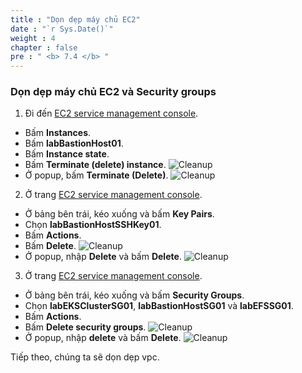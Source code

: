 ```yaml
---
title : "Dọn dẹp máy chủ EC2"
date : "`r Sys.Date()`"
weight : 4
chapter : false
pre : " <b> 7.4 </b> "
---
```


### Dọn dẹp máy chủ EC2 và Security groups
1. Đi đến [EC2 service management console](https://console.aws.amazon.com/ec2/v2/home).
  - Bấm **Instances**.
  - Bấm **labBastionHost01**.
  - Bấm **Instance state**.
  - Bấm **Terminate (delete) instance**.
  ![Cleanup](/workshop-01-wordpress-deployment-on-eks/images/7.cleanup/ws01-cleanup08.png)
  - Ở popup, bấm **Terminate (Delete)**.
  ![Cleanup](/workshop-01-wordpress-deployment-on-eks/images/7.cleanup/ws01-cleanup09.png)

2. Ở trang [EC2 service management console](https://console.aws.amazon.com/ec2/v2/home).
  - Ở bảng bên trái, kéo xuống và bấm **Key Pairs**.
  - Chọn **labBastionHostSSHKey01**.
  - Bấm **Actions**.
  - Bấm **Delete**.
  ![Cleanup](/workshop-01-wordpress-deployment-on-eks/images/7.cleanup/ws01-cleanup10.png)
  - Ở popup, nhập **Delete** và bấm **Delete**.
  ![Cleanup](/workshop-01-wordpress-deployment-on-eks/images/7.cleanup/ws01-cleanup11.png)

3. Ở trang [EC2 service management console](https://console.aws.amazon.com/ec2/v2/home).
  - Ở bảng bên trái, kéo xuống và bấm **Security Groups**.
  - Chọn **labEKSClusterSG01**, **labBastionHostSG01** và **labEFSSG01**.
  - Bấm **Actions**.
  - Bấm **Delete security groups**.
  ![Cleanup](/workshop-01-wordpress-deployment-on-eks/images/7.cleanup/ws01-cleanup25.png)
  - Ở popup, nhập **delete** và bấm **Delete**.
  ![Cleanup](/workshop-01-wordpress-deployment-on-eks/images/7.cleanup/ws01-cleanup26.png)

Tiếp theo, chúng ta sẽ dọn dẹp vpc.